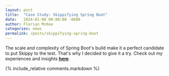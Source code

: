 ```yaml
---
layout: post
title:  "Case Study: Skippifying Spring Boot"
date:   2024-01-08 00:00:00 -0600
author: Florian McKee
categories: news
permalink: /posts/skippifying-spring-boot
---
```


The scale and complexity of Spring Boot's build make it a perfect candidate to put Skippy to the test. That's why I
decided to give it a try. Check out my experiences and insights [**here**](../tutorials/skippifying-spring-boot).

{% include_relative comments.markdown %}